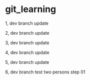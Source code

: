 # git_learning

1, dev branch update

2, dev branch update

3, dev branch update

4, dev branch update

5, dev branch update

6, dev branch test two persons step 01